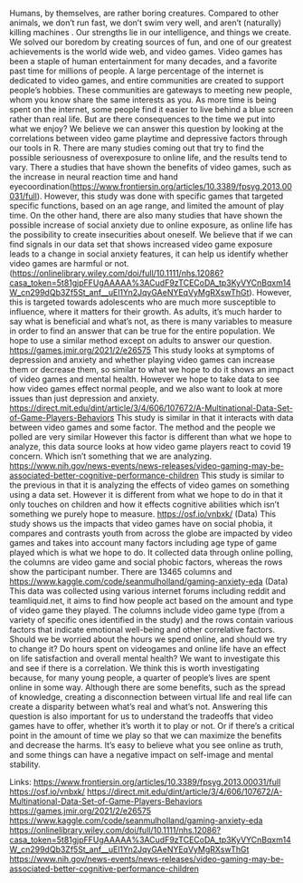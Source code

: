 Humans, by themselves, are rather boring creatures. Compared to other animals, we don’t run fast, we don’t swim very well, and aren’t (naturally) killing machines . Our strengths lie in our intelligence, and things we create. We solved our boredom by creating sources of fun, and one of our greatest achievements is the world wide web, and video games. Video games has been a staple of human entertainment for many decades, and a favorite past time for millions of people. A large percentage of the internet is dedicated to video games, and entire communities are created to support people’s hobbies. These communities are gateways to meeting new people, whom you know share the same interests as you. As more time is being spent on the internet, some people find it easier to live behind a blue screen rather than real life. But are there consequences to the time we put into what we enjoy? We believe we can answer this question by looking at the correlations between video game playtime and depressive factors through our tools in R. There are many studies coming out that try to find the possible seriousness of overexposure to online life, and the results tend to vary. There a studies that have shown the benefits of video games, such as the increase in neural reaction time and hand eyecoordination(https://www.frontiersin.org/articles/10.3389/fpsyg.2013.00031/full). However, this study was done with specific games that targeted specific functions, based on an age range, and limited the amount of play time. On the other hand, there are also many studies that have shown the possible increase of social anxiety due to online exposure, as online life has the possibility to create insecurities about oneself. 
We believe that if we can find signals in our data set that shows increased video game exposure leads to a change in social anxiety features, it can help us identify whether video games are harmful or not. (https://onlinelibrary.wiley.com/doi/full/10.1111/nhs.12086?casa_token=5t81gjpFFUgAAAAA%3ACudF9zTCECoDA_tp3KyVYCnBqxm14W_cn299dQb3Zf5St_anf__uEl1Yn2JqyGAeNYEqVyMgRXswThGt). However, this is targeted towards adolescents who are much more susceptible to influence, where it matters for their growth. As adults, it’s much harder to say what is beneficial and what’s not, as there is many variables to measure in order to find an answer that can be true for the entire population. 
We hope to use a similar method except on adults to answer our question. 
https://games.jmir.org/2021/2/e26575
This study looks at symptoms of depression and anxiety and whether playing video games can increase them or decrease them, so similar to what we hope to do it shows an impact of video games and mental health. 
However we hope to take data to see how video games effect normal people, and we also want to look at more issues than just depression and anxiety. 
 https://direct.mit.edu/dint/article/3/4/606/107672/A-Multinational-Data-Set-of-Game-Players-Behaviors
This study is similar in that it interacts with data between video games and some factor. The method and the people we polled are very similar 
However this factor is different than what we hope to analyze, this data source looks at how video game players react to covid 19 concern. Which isn’t something that we are analyzing.
https://www.nih.gov/news-events/news-releases/video-gaming-may-be-associated-better-cognitive-performance-children
This study is similar to the previous in that it is analyzing the effects of video games on something using a data set. 
However it is different from what we hope to do in that it only touches on children and how it effects cognitive abilities which isn’t something we purely hope to measure. 
https://osf.io/vnbxk/
(Data)
This study shows us the impacts that video games have on social phobia, it compares and contrasts youth from across the globe are impacted by video games and takes into account many factors including age type of game played which is what we hope to do. 
It collected data through online polling, the columns are video game and social phobic factors, whereas the rows show the participant number. There are 13465 columns and 
https://www.kaggle.com/code/seanmulholland/gaming-anxiety-eda
(Data)
This data was collected using various internet forums including reddit and teamliquid.net, it aims to find how people act based on the amount and type of video game they played. The columns include video game type (from a variety of specific ones identified in the study) and the rows contain various factors that indicate emotional well-being and other correlative factors. 
 Should we be worried about the hours we spend online, and should we try to change it? Do hours spent on videogames and online life have an effect on life satisfaction and overall mental health? We want to investigate this and see if there is a correlation. We think this is worth investigating because, for many young people, a quarter of people’s lives are spent online in some way. Although there are some benefits, such as the spread of knowledge, creating a disconnection between virtual life and real life can create a disparity between what’s real and what’s not. Answering this question is also important for us to understand the tradeoffs that video games have to offer, whether it’s worth it to play or not. Or if there’s a critical point in the amount of time we play so that we can maximize the benefits and decrease the harms. It’s easy to believe what you see online as truth, and some things can have a negative impact on self-image and mental stability. 

Links:
https://www.frontiersin.org/articles/10.3389/fpsyg.2013.00031/full
https://osf.io/vnbxk/
https://direct.mit.edu/dint/article/3/4/606/107672/A-Multinational-Data-Set-of-Game-Players-Behaviors
https://games.jmir.org/2021/2/e26575
https://www.kaggle.com/code/seanmulholland/gaming-anxiety-eda
https://onlinelibrary.wiley.com/doi/full/10.1111/nhs.12086?casa_token=5t81gjpFFUgAAAAA%3ACudF9zTCECoDA_tp3KyVYCnBqxm14W_cn299dQb3Zf5St_anf__uEl1Yn2JqyGAeNYEqVyMgRXswThGt
https://www.nih.gov/news-events/news-releases/video-gaming-may-be-associated-better-cognitive-performance-children

